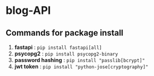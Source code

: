 # blog-API
## Commands for package install
1. __fastapi__ : `pip install fastapi[all]`
2. __psycopg2__ : `pip install psycopg2-binary`
3. __password hashing__ : `pip install "passlib[bcrypt]"`
4. __jwt token__ : `pip install "python-jose[cryptography]"`
